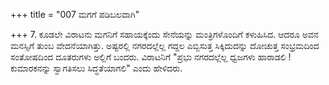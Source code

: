 +++
title = "007 ಮಗಗೆ ಪಡಿಬಲವಾಗಿ"

+++
7. ಕೂಡಲೇ ವಿರಾಟನು ಮಗನಿಗೆ ಸಹಾಯಕ್ಕೆಂದು ಸೇನೆಯನ್ನು ಮಂತ್ರಿಗಳೊಂದಿಗೆ ಕಳುಹಿಸಿದ. ಆದರೂ ಅವನ ಮನಸ್ಸಿಗೆ ತುಂಬ ವೇದನೆಯಾಗಿತ್ತು. ಅಷ್ಟರಲ್ಲಿ ನಗರದಲ್ಲೆಲ್ಲ ಗದ್ದಲ ಎಬ್ಬಿಸುತ್ತ ಸಿಕ್ಕಿದುದನ್ನು ದೋಚುತ್ತ ಸಂಭ್ರಮದಿಂದ ಸಂತೋಷದಿಂದ ದೂತರುಗಳು ಅಲ್ಲಿಗೆ ಬಂದರು. ವಿರಾಟನಿಗೆ "ಪ್ರಭು ನಗರದಲ್ಲೆಲ್ಲ ಧ್ವಜಗಳು ಹಾರಾಡಲಿ ! ಕುಮಾರಕನನ್ನು ಸ್ವಾಗತಿಸಲು ಸಿದ್ಧತೆಯಾಗಲಿ" ಎಂದು ಹೇಳಿದರು.